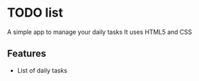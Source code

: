 # TODO list
A simple app to manage your daily tasks
It uses HTML5 and CSS

## Features
* List of daily tasks